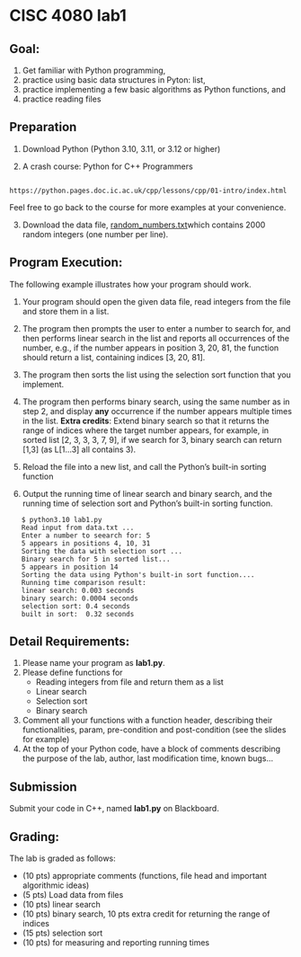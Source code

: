 
# CISC 4080 lab1

## Goal:

1. Get familiar with Python programming,
2. practice using basic data structures in Pyton: list,
3. practice implementing a few basic algorithms as Python functions, and
4. practice reading files 
   
## Preparation

1. Download Python (Python 3.10, 3.11, or 3.12 or higher) 

2. A crash course: Python for C++ Programmers 

```

https://python.pages.doc.ic.ac.uk/cpp/lessons/cpp/01-intro/index.html

```

Feel free to go back to the course for more examples at your convenience. 

3. Download the data file, [random_numbers.txt](https://github.com/CISC4080/lab1Python/blob/main/random_numbers.txt)which contains 2000 random integers (one number per line).
   
## Program Execution:

The following example illustrates how your program should work.

1. Your program should open the given data file,  read integers from the file and store them in a list.

2. The program then prompts the user to enter a number to search for, and then performs linear search in the list and reports all occurrences of the number, e.g., if the number appears in position 3, 20, 81, the function should return a list, containing indices [3, 20, 81]. 

3.  The program then sorts the list using the selection sort function that you implement.

4.  The program then performs binary search, using the same number as in step 2, and display **any** occurrence if the number appears multiple times in the list.
    **Extra credits**: Extend binary search so that it returns the range of indices where the target number appears, for example, in sorted list [2, 3, 3, 3, 7, 9], if we search for 3, binary search can return [1,3] (as L[1…3] all contains 3). 

5.  Reload the file into a new list, and call the Python’s built-in sorting function 

6.  Output the running time of linear search and binary search, and the running time of selection sort and Python’s built-in sorting function. 


```
   $ python3.10 lab1.py
   Read input from data.txt ...
   Enter a number to seearch for: 5
   5 appears in positions 4, 10, 31 
   Sorting the data with selection sort ...
   Binary search for 5 in sorted list... 
   5 appears in position 14
   Sorting the data using Python's built-in sort function....
   Running time comparison result:
   linear search: 0.003 seconds
   binary search: 0.0004 seconds
   selection sort: 0.4 seconds
   built in sort:  0.32 seconds
```

## Detail Requirements:
1. Please name your program as **lab1.py**.
2. Please define functions for 
   * Reading integers from file and return them as a list
   * Linear search
   * Selection sort
   * Binary search
3. Comment all your functions with a function header, describing their functionalities, param, pre-condition and post-condition (see the slides for example)
4. At the top of your Python code, have a block of comments describing the purpose of the lab, author, last modification time, known bugs…   


## Submission

Submit your code in C++, named **lab1.py** on Blackboard. 


## Grading:

The lab is graded as follows: 
* (10 pts) appropriate comments (functions, file head and important algorithmic ideas)
* (5 pts) Load data from files
* (10 pts) linear search
* (10 pts) binary search, 10 pts extra credit for returning the range of indices 
* (15 pts) selection sort
* (10 pts) for measuring and reporting running times
  
